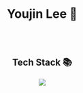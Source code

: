 <div align="center">
 <h1>Youjin Lee 👋</h1>
</a>&nbsp<br><br>
 <h2>Tech Stack 📚</h2>
 <img src="https://img.shields.io/badge/Python-3766AB?style=flat-square&logo=Python&logoColor=white"/>
</div>
